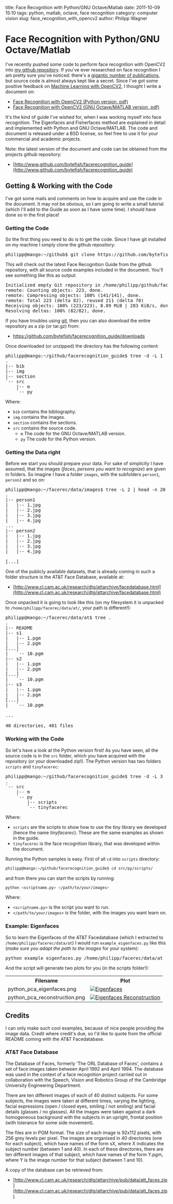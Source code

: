 title: Face Recognition with Python/GNU Octave/Matlab
date: 2011-10-09 15:10
tags: python, matlab, octave, face recognition
category: computer vision
slug: face_recognition_with_opencv2
author: Philipp Wagner

# Face Recognition with Python/GNU Octave/Matlab #

I've recently pushed some code to perform face recognition with OpenCV2 into [my github repository](http://www.github.com/bytefish). If you've ever researched on face recognition I am pretty sure you've noticed: there's a [gigantic number of publications](http://scholar.google.de/scholar?q=face+recognition), but source code is almost always kept like a secret. Since I've got some positive feedback on [Machine Learning with OpenCV2](http://www.bytefish.de/pdf/machinelearning.pdf), I thought I write a document on:

* [Face Recognition with OpenCV2 (Python version, pdf)](http://www.bytefish.de/pdf/facerec_python.pdf)
* [Face Recognition with OpenCV2 (GNU Octave/MATLAB version, pdf)](http://www.bytefish.de/pdf/facerec_octave.pdf)

It's the kind of guide I've wished for, when I was working myself into face recognition. The Eigenfaces and Fisherfaces method are explained in detail and implemented with Python and GNU Octave/MATLAB. The code and document is released under a BSD license, so feel free to use it for your commercial and academic projects.

Note: the latest version of the document and code can be obtained from the projects github repository:

* [http://www.github.com/bytefish/facerecognition_guide](http://www.github.com/bytefish/facerecognition_guide)

## Getting & Working with the Code ##

I've got some mails and comments on how to acquire and use the code in the document. It may not be obvious, so I am going to write a small tutorial (which I'll add to the Guide as soon as I have some time). I should have done so in the first place!

### Getting the Code ###

So the first thing you need to do is to get the code. Since I have git installed on my machine I simply clone the github repository:

<pre>
philipp@mango:~/github$ git clone https://github.com/bytefish/facerecognition_guide.git
</pre>

This will check out the latest Face Recognition Guide from the github repository, with all source code examples included in the document. You'll see something like this as output:

<pre>
Initialized empty Git repository in /home/philipp/github/facerecognition_guide/.git/
remote: Counting objects: 223, done.
remote: Compressing objects: 100% (141/141), done.
remote: Total 223 (delta 82), reused 211 (delta 70)
Receiving objects: 100% (223/223), 8.89 MiB | 283 KiB/s, done.
Resolving deltas: 100% (82/82), done.
</pre>

If you have troubles using [git](http://git-scm.org), then you can also download the entire repository as a zip (or tar.gz) from:

* https://github.com/bytefish/facerecognition_guide/downloads

Once downloaded (or unzipped) the directory has the following content:

<pre>
philipp@mango:~/github/facerecognition_guide$ tree -d -L 1
.
|-- bib
|-- img
|-- section
`-- src
    |-- m
    `-- py
</pre>

Where:

* ``bib`` contains the bibliography.
* ``img`` contains the images.
* ``section`` contains the sections.
* ``src`` contains the source code.
    * ``m`` The code for the GNU Octave/MATLAB version.
    * ``py`` The code for the Python version.

### Getting the Data right ###

Before we start you should prepare your data. For sake of simplicity I have assumed, that the images (*faces*, *persons you want to recognize*) are given in folders. So imagine I have a folder ``images``, with the subfolders ``person1``, ``person2`` and so on:

<pre>
philipp@mango:~/facerec/data/images$ tree -L 2 | head -n 20
.
|-- person1
|   |-- 1.jpg
|   |-- 2.jpg
|   |-- 3.jpg
|   |-- 4.jpg
...
|-- person2
|   |-- 1.jpg
|   |-- 2.jpg
|   |-- 3.jpg
|   |-- 4.jpg

[...]
</pre>

One of the publicly available datasets, that is already coming in such a folder structure is the AT&T Face Database, available at:

* [http://www.cl.cam.ac.uk/research/dtg/attarchive/facedatabase.html](http://www.cl.cam.ac.uk/research/dtg/attarchive/facedatabase.html)

Once unpacked it is going to look like this (on my filesystem it is unpacked to ``/home/philipp/facerec/data/at/``, your path is different!):

<pre>
philipp@mango:~/facerec/data/at$ tree .
.
|-- README
|-- s1
|   |-- 1.pgm
|   |-- 2.pgm
[...]
|   `-- 10.pgm
|-- s2
|   |-- 1.pgm
|   |-- 2.pgm
[...]
|   `-- 10.pgm
|-- s3
|   |-- 1.pgm
|   |-- 2.pgm
[...]
|   `-- 10.pgm
   
...

40 directories, 401 files
</pre>

### Working with the Code ###

So let's have a look at the Python version first! As you have seen, all the source code is in the ``src`` folder, which you have acquired with the repository (or your downloaded zip!). The Python version has two folders ``scripts`` and ``tinyfacerec``:

<pre>
philipp@mango:~/github/facerecognition_guide$ tree -d -L 3
.
`-- src
    |-- m
    `-- py
        |-- scripts
        `-- tinyfacerec
</pre>

Where:

* ``scripts`` are the scripts to show how to use the tiny library we developed (hence the name *tinyfacerec*). These are the same examples as shown in the guide.
* ``tinyfacerec`` is the face recognition library, that was developed within the document.

Running the Python samples is easy. First of all ``cd`` into ``scripts`` directory:

```sh
philipp@mango:~/github/facerecognition_guide$ cd src/py/scripts/
```

and from there you can start the scripts by running:

```sh
python <scriptname.py> </path/to/your/images>
```

Where:

* ``<scriptname.py>`` is the script you want to run.
* ``</path/to/your/images>`` is the folder, with the images you want learn on.

### Example: Eigenfaces ###

So to learn the Eigenfaces of the AT&T Facedatabase (which I extracted to ``/home/philipp/facerec/data/at``) I would run ``example_eigenfaces.py`` like this (*make sure you adapt the path to the images* for your system):

<pre>
python example_eigenfaces.py /home/philipp/facerec/data/at
</pre>

And the script will generate two plots for you (in the scripts folder!):

<table>
  <tr>
    <th>Filename</th>
    <th>Plot</th></tr>
  <tr>
    <td>python_pca_eigenfaces.png</td>
    <td><a href="/static/images/blog/face_recognition_with_python/python_pca_eigenfaces.png"><img src="/static/images/blog/face_recognition_with_python/thumbs/python_pca_eigenfaces.jpg" alt="Eigenfaces"/></a></td>
  </tr>
  <tr>
    <td>python_pca_reconstruction.png</td>
    <td><a href="/static/images/blog/face_recognition_with_python/python_pca_reconstruction.png"><img src="/static/images/blog/face_recognition_with_python/thumbs/python_pca_reconstruction.jpg" alt="Eigenfaces Reconstruction" /> </a> </td>
  </tr>
</table>

## Credits ##

I can only make such cool examples, because of nice people providing the image data. Credit where credit's due, so I'd like to quote from the official README coming with the AT&T Facedatabase.

### AT&T Face Database ###

The Database of Faces, formerly 'The ORL Database of Faces', contains a set of face images taken between April 1992 and April 1994. The database was used in the context of a face recognition project carried out in collaboration with the Speech, Vision and Robotics Group of the Cambridge University Engineering Department.

There are ten different images of each of 40 distinct subjects. For some subjects, the images were taken at different times, varying the lighting, facial expressions (open / closed eyes, smiling / not smiling) and facial details (glasses / no glasses). All the images were taken against a dark homogeneous background with the subjects in an upright, frontal position (with tolerance for some side movement).

The files are in PGM format. The size of each image is 92x112 pixels, with 256 grey levels per pixel. The images are organised in 40 directories (one for each subject), which have names of the form sX, where X indicates the subject number (between 1 and 40). In each of these directories, there are ten different images of that subject, which have names of the form Y.pgm, where Y is the image number for that subject (between 1 and 10).

A copy of the database can be retrieved from:

* [http://www.cl.cam.ac.uk/research/dtg/attarchive/pub/data/att_faces.zip](http://www.cl.cam.ac.uk/research/dtg/attarchive/pub/data/att_faces.zip)

